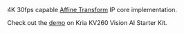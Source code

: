 4K 30fps capable [Affine Transform](https://en.wikipedia.org/wiki/Affine_transformation) IP core implementation.

Check out the [demo](https://github.com/cemkayhan/kv260_affine_transform_demo.git) on Kria KV260 Vision AI Starter Kit.


